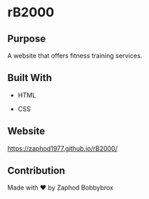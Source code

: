 # rB2000
  
## Purpose

A website that offers fitness training services.

## Built With

* HTML

* CSS

## Website

https://zaphod1977.github.io/rB2000/


## Contribution

Made with ❤️ by Zaphod Bobbybrox
